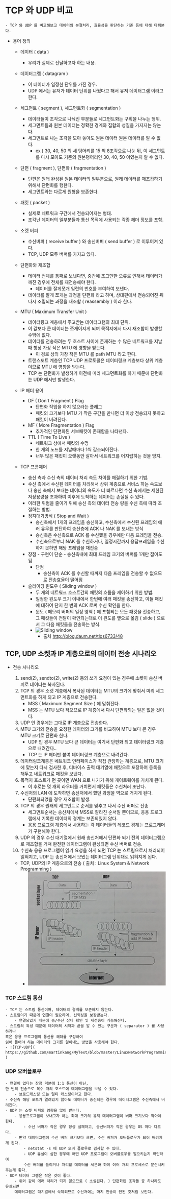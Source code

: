 # TCP 와 UDP 비교
	- TCP 와 UDP 를 비교해보고 데이터의 분절처리, 효율성을 판단하는 기준 등에 대해 다뤄본다.

* 용어 정의
	* 데이터 ( data )
		- 우리가 실제로 전달하고자 하는 내용.
	* 데이터그램 ( datagram )
		- 이 데이터가 일정한 단위를 가진 경우.
		- UDP 에서는 유저가 데이터 단위를 나눴다고 해서 유저 데이터그램 이라고 한다.
	* 세그먼트 ( segment ), 세그먼트화 ( segmentation )
		- 데이터들이 조각으로 나눠진 부분들로 세그먼트화는 구획을 나누는 행위.
		- 세그먼트들과 원본 데이터는 정확한 경계와 집합의 성질을 가지지는 않는다.
		- 세그먼트로 나눈 조각을 모아 놓아도 원본 데이터 원본 데이터를 알 수 없다.
			- ex ) 30, 40, 50 의 세 덩어리를 15 씩 8조각으로 나눈 뒤, 이 세그먼트를 다시 모아도
			기존의 원본덩어리인 30, 40, 50 이였는지 알 수 없다.
	* 단편 ( fragment ), 단편화 ( fragmentation )
		- 단편은 원래 완성된 원본 데이터의 일부분으로, 원래 데이터를 재조홥하기 위해서 단편화를 행한다.
		- 세그먼트와는 다르게 원형을 보존한다.
	* 패킷 ( packet )
		- 실제로 네트워크 구간에서 전송되어지는 형태.
		- 조각난 데이터의 일부분들과 통신 목적에 사용되는 각종 헤더 정보를 포함.
	* 소켓 버퍼
		- 수신버퍼 ( receive buffer ) 와 송신버퍼 ( send buffer ) 로 이루어져 있다.
		- TCP, UDP 모두 버퍼를 가지고 있다.
	* 단편화와 재조합
		- 데이터 전체를 통째로 보낸다면, 중간에 조그만한 오류로 인해서 데이터가 깨진 경우에
		전체를 재전송해야 한다.
			- 데이터를 잘게쪼개 일련의 번호를 부여하여 보낸다.
		- 데이터를 잘게 쪼개는 과정을 단편화 라고 하며, 
		 상대편에서 전송되어진 뒤 다시 조립되는 과정을 재조합 ( reassembly ) 이라 한다.
	* MTU ( Maximum Transfer Unit ) 
		- 데이터링크 계층에서 주고받는 데이터그램의 최대 단위.
		- 이 값보다 큰 데이터는 쪼개어지게 되며 목적지에서 다시 재조합이 발생할 수밖에 없다.
		- 데이터를 전송하려는 두 호스트 사이에 존재하는 수 많은 네트워크를 지날 때 항상 가장 작은 MTU 에 영향을 받는다.
			- 이 경로 상의 가장 작은 MTU 를 path MTU 라고 한다.
		- 트랜스포트 계층인 TCP UDP 프로토콜은 데이터링크 계층보다 상위 계층이므로 MTU 에 영향을 받는다.
		- TCP 는 단편화가 발생하기 이전에 미리 세그먼트화를 하기 때문에 단편화는 UDP 에서만 발생한다.
	* IP 헤더 용어
		* DF ( Don`t Fragment ) Flag
			- 단편화 작업을 하지 않으라는 플래그
			- 패킷의 크기보다 MTU 가 작은 구간을 만나면 더 이상 전송되지 못하고 패킷이 버려진다.
		* MF ( More Fragmentation ) Flag
			- 추가적인 단편화된 서브패킷이 존재함을 나타낸다.
		* TTL ( Time To Live )
			- 네트워크 상에서 패킷의 수명
			- 한 개의 노드를 지날때마다 1씩 감소되어진다.
			- 너무 많은 패킷이 오랫동안 살아서 네트워크를 어지럽히는 것을 방지.
	* TCP 프름제어
		- 송신 측과 수신 측의 데이터 처리 속도 차이를 해결하기 위한 기법.
		- 수신 측에서 수신된 데이터를 처리해서 상위 계층으로 서비스 하는 속도보다
		송신 측에서 보내는 데이터의 속도가 더 빠르다면 수신 측에서는 제한된 저장용량을 초과하여
		이후에 도착하는 데이터는 손실될 수 있다.
		- 이러한 위험을 줄이기 위해 송신 측의 데이터 전송 량을 수신 측에 따라 조절하는 방법.
	
		* 정지대기방식 ( Stop and Wait )
			- 송신측에서 1개의 프레임을 송신하고, 수신측에서 수신된 프레임의 에러 유무를 판단하여 송신층에 ACK 나 NAK 를 보내는 방식
			- 송신측은 수신측으로 ACK 를 수신했을 경우에만 다음 프레임을 전송.
			- 수신측으로부터 NAK 를 수신하거나, 일정시간까지 응답프레임을 수신하지 못하면 해당 프레임을 재전송
		- 장점
				- 구현이 단순
				- 송신측내에 최대 프레임 크기의 버퍼를 1개만 잡아도 됨
			- 단점
				- 송신측이 ACK 를 수신할 때까지 다음 프레임을 전송할 수 없으므로 전송효율이 떨어짐
		* 슬라이딩 윈도우 ( Sliding window )
			- 두 개의 네트워크 호스트간의 패킷의 흐름을 제어하기 위한 방법.
			- 일정한 윈도우 크기 이내에서 한번에 여러 패킷을 송신하고, 이들 패킷에 대하여 단지 한 번의 ACK 로써 수신 확인을 한다.
			- 윈도 ( 메모리 버퍼의 일정 영역 ) 에 포함되는 모든 패킷을 전송하고,
	그 패킷들이 전달이 확인되는대로 이 윈도를 옆으로 옮김 ( slide ) 으로서 그 다음 패킷들을 전송하는 방식.
			- ![Sliding window]( http://cfile214.uf.daum.net/image/162B454650EB87FA1285A9 ) 
				- 출처 http://blog.daum.net/tlos6733/48



## TCP, UDP 소켓과 IP 계층으로의 데이터 전송 시나리오
* 전송 시나리오
	1. send(2), sendto(2), write(2) 등의 쓰기 요청이 있는 경우에 소켓이 송신 버퍼로 데이터는 복사된다.
	2. TCP 의 경우 소켓 계층에서 복사된 데이터는 MTU의 크기에 맞춰서 미리 세그먼트화를 하게 되고 IP 계층으로 전송한다.
		- MSS ( Maximum Segment Size ) 에 맞춰진다.
		- MSS 는 MTU 보다 작으므로 IP 계층에서 다시 단편화되는 일은 없을 것이다.
	2. UDP 인 경우에는 그대로 IP 계층으로 전송한다.
	3. MTU 크기와 전송을 요청한 데이터의 크기를 비교하여 MTU 보다 큰 경우 MTU 크기로 단편화 한다.
		- UDP 인 경우 MTU 보다 큰 데이터는 여기서 단편화 되고 데이터링크 계층으로 내려간다..
		- TCP 는 IP 헤더만 붙여 데이터링크 계층으로 내려간다.
	4. 데이터링크계층은 네트워크 인터페이스가 직접 관장하는 계층으로, MTU 크기에 맞는지 다시 검사한 후, 
	디바이스 출력 대기열에 패킷으로 포장하여 등록을 해두고 네트워크로 패킷을 보낸다.
	5. 목적지 호스트가 먼 곳이면 WAN 으로 나가기 위해 게이트웨이를 거치게 된다.
		- 이 후로는 몇 개의 라우터를 거치면서 패킷들은 수신처러 또난다.
	6. 수신처의 LAN 에 도착하면 송신처에서 했던 과정을 역으로 거치게 된다.
		- 단편화되었을 경우 재조합이 발생.
	7. TCP 의 경우 원래의 세그먼트로 순서를 맞추고 나서 수신 버퍼로 전송
		- 세그먼트순서는 송신처에서 MSS로 잘라진 순서일 뿐이므로, 
		응용 프로그램에서 기록한 데이터의 경계는 보존되있지 않다.
		- 응용 프로그램 계층에서 사용하는 각 데이터들의 레코드 경계는 프로그래머가 구현해야 한다.
	7. UDP 의 경우 수신 대기열에서 원래 송신처에서 단편화 되기 전의 데이터그램으로 
	재조합을 거쳐 완전한 데이터그램이 완성되면 수신 버퍼로 전송.
	8. 수신측 응용 프로그램이 읽기 요청을 하게 되면 TCP 는 스트림으로서 처리되어 읽혀지고,
	UDP 는 송신처에서 보냈는 데이터그램 단위대로 읽혀지게 된다.
	
	- TCP, UDP의 IP 계층으로의 전송 ( 출처 : Linux System & Network Programming )
		- ![TCP-UDP]( https://github.com/martinkang/MyText/blob/master/LinuxNetworkProgramming/img/tcpudp.jpg )


### TCP 스트림 통신
	- TCP 는 스트림 통신이며, 데이터의 경계를 보존하지 않는다.
	- 스트림이기 때문에 연결이 필요하며, 신뢰성을 보장받는다.
		- 연결되있기 때문에 송/수신 상태 확인 및 재전송이 가능해진다.
	- 스트림의 특성 때문에 데이터의 시작과 끝을 알 수 있는 구분자 ( separator ) 를 사용하거나
	혹은 응용 프로그램의 통신용 헤더를 구성하여 
	읽어 들어야 하는 데이터의 크기를 알아내느 방법을 사용해야 한다.
	- ![TCP-UDP]( https://github.com/martinkang/MyText/blob/master/LinuxNetworkProgramming/img/tcpstreams.jpg )


### UDP 오버플로우
	- 연결이 없다는 장점 덕분에 1:1 통신이 아닌, 
	한 번의 전송으로 복수 개의 호스트에 데이터그램을 보낼 수 있다.
		- 브로드캐스팅 또는 멀티 캐스팅이라고 한다.
	- 수신측 해당 포트가 열려있지 않아도 데이터가 송신되는 경우에 데이터그램은 수신측에서 버려진다.
	- UDP 는 소켓 버퍼의 영향을 많이 받는다.
		- 응용프로그램이 보내고자 하는 최대 크기의 유저 데이터그램이 버퍼 크기보다 작아야 한다.
			- 수신 버퍼가 작은 경우 항상 실패하고, 송신버퍼가 작은 경우는 OS 마다 다르다.
		- 만약 데이터그램이 수신 버퍼 크기보다 크면, 수신 버퍼가 오버플로우가 되어 버려지게 된다.
			- netstat -s 에 UDP 오버 플로우로 검사할 수 있다.
			- UDP 유실이 심한 경우에 어떤 UDP 프로그램이 오버플로우를 일으키는지 확인하여
			수신 버퍼를 늘리거나 처리할 데이터를 세분화 하여 여러 개의 프로세스로 분산시켜 주는게 좋다.
	- UDP 데이터 그램은 작은 것이 좋다.
		- 위와 같이 에러 처리가 되지 않으므로 ( 소실된다. ) 단편화된 조각들 중 하나라도 유실되면
		데이터그램은 대기열에서 삭제되므로 수신처에는 마치 전송이 안된 것처럼 보인다.
